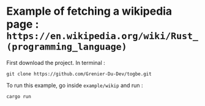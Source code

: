 # Example of fetching a wikipedia page : `https://en.wikipedia.org/wiki/Rust_(programming_language)`

First download the project. In terminal :
```
git clone https://github.com/Grenier-Du-Dev/togbe.git
```

To run this example, go inside `example/wikip` and run :
```
cargo run 
```
